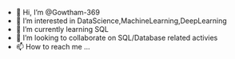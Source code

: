 - 👋 Hi, I’m @Gowtham-369
- 👀 I’m interested in DataScience,MachineLearning,DeepLearning
- 🌱 I’m currently learning SQL
- 💞️ I’m looking to collaborate on SQL/Database related activies
- 📫 How to reach me ...

<!---
Gowtham-369/Gowtham-369 is a ✨ special ✨ repository because its `README.md` (this file) appears on your GitHub profile.
You can click the Preview link to take a look at your changes.
--->
